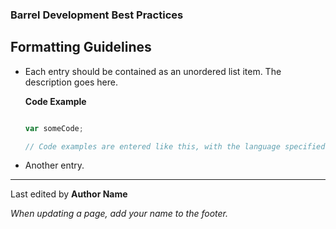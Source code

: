 ### Barrel Development Best Practices

Formatting Guidelines
---------------------

*	Each entry should be contained as an unordered list item. The description goes here.
	
	**Code Example**
	``` javascript
	
	var someCode;
	
	// Code examples are entered like this, with the language specified for syntax highlighting
	
	```
	
*	Another entry.

- - -

Last edited by **Author Name**

*When updating a page, add your name to the footer.*